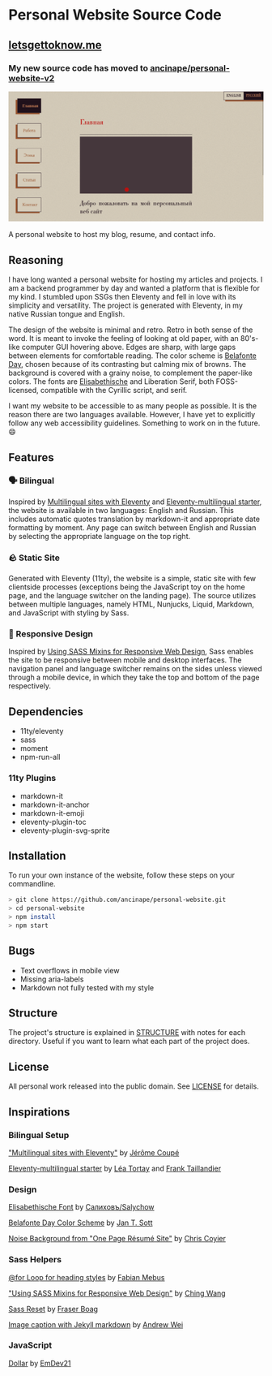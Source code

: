 # Personal Website Source Code
## [letsgettoknow.me](https://letsgettoknow.me)
### My new source code has moved to [ancinape/personal-website-v2](https://github.com/ancinape/personal-website-v2)

![website screenshot](/github/personalwebsite.jpg)

A personal website to host my blog, resume, and contact info.

## Reasoning
I have long wanted a personal website for hosting my articles and projects. I am a backend programmer by day and wanted a platform that is flexible for my kind. I stumbled upon SSGs then Eleventy and fell in love with its simplicity and versatility. The project is generated with Eleventy, in my native Russian tongue and English.

The design of the website is minimal and retro. Retro in both sense of the word. It is meant to invoke the feeling of looking at old paper, with an 80's-like computer GUI hovering above. Edges are sharp, with large gaps between elements for comfortable reading. The color scheme is [Belafonte Day](https://github.com/mbadolato/iTerm2-Color-Schemes#belafonte-day), chosen because of its contrasting but calming mix of browns. The background is covered with a grainy noise, to complement the paper-like colors. The fonts are [Elisabethische](https://fontlibrary.org/en/font/eiisabethische) and Liberation Serif, both FOSS-licensed, compatible with the Cyrillic script, and serif.

I want my website to be accessible to as many people as possible. It is the reason there are two languages available. However, I have yet to explicitly follow any web accessibility guidelines. Something to work on in the future. 😄

## Features
### 🗣 Bilingual
Inspired by [Multilingual sites with Eleventy](https://www.webstoemp.com/blog/multilingual-sites-eleventy/) and [Eleventy-multilingual starter](https://github.com/lea37/eleventy-multilingual), the website is available in two languages: English and Russian. This includes automatic quotes translation by markdown-it and appropriate date formatting by moment. Any page can switch between English and Russian by selecting the appropriate language on the top right.

### 🪨 Static Site
Generated with Eleventy (11ty), the website is a simple, static site with few clientside processes (exceptions being the JavaScript toy on the home page, and the language switcher on the landing page). The source utilizes between multiple languages, namely HTML, Nunjucks, Liquid, Markdown, and JavaScript with styling by Sass.

### 📱 Responsive Design
Inspired by [Using SASS Mixins for Responsive Web Design](https://www.ching-wang.io/posts/Using-sass-mixins-for-responsive-web-design/), Sass enables the site to be responsive between mobile and desktop interfaces. The navigation panel and language switcher remains on the sides unless viewed through a mobile device, in which they take the top and bottom of the page respectively.

## Dependencies
* 11ty/eleventy
* sass
* moment
* npm-run-all

### 11ty Plugins
* markdown-it
* markdown-it-anchor
* markdown-it-emoji
* eleventy-plugin-toc
* eleventy-plugin-svg-sprite

## Installation
To run your own instance of the website, follow these steps on your commandline.

```sh
> git clone https://github.com/ancinape/personal-website.git
> cd personal-website
> npm install
> npm start
```

## Bugs
* Text overflows in mobile view
* Missing aria-labels
* Markdown not fully tested with my style

## Structure
The project's structure is explained in [STRUCTURE](/STRUCTURE.md) with notes for each directory. Useful if you want to learn what each part of the project does.

## License
All personal work released into the public domain. See [LICENSE](/LICENSE) for details.

## Inspirations
### Bilingual Setup
["Multilingual sites with Eleventy"](https://www.webstoemp.com/blog/multilingual-sites-eleventy/) by [Jérôme Coupé](https://www.webstoemp.com)

[Eleventy-multilingual starter](https://github.com/lea37/eleventy-multilingual) by [Léa Tortay](https://github.com/lea37) and [Frank Taillandier](https://github.com/DirtyF)

### Design
[Elisabethische Font](https://fontlibrary.org/en/font/eiisabethische) by [Салиховъ/Salychow](http://budclub.ru/w/worotnikow_m_g/)

[Belafonte Day Color Scheme](https://github.com/mbadolato/iTerm2-Color-Schemes#belafonte-day) by [Jan T. Sott](https://github.com/idleberg)

[Noise Background from "One Page Résumé Site"](https://css-tricks.com/one-page-resume-site/) by [Chris Coyier](https://css-tricks.com/author/chriscoyier/)

### Sass Helpers
[@for Loop for heading styles](https://stackoverflow.com/a/38467145) by [Fabian Mebus](https://stackoverflow.com/users/3688622/fabian-mebus)

["Using SASS Mixins for Responsive Web Design"](https://www.ching-wang.io/posts/Using-sass-mixins-for-responsive-web-design/) by [Ching Wang](https://www.ching-wang.io/)

[Sass Reset](https://www.boag.online/blog/css-reset) by [Fraser Boag](https://www.boag.online/)

[Image caption with Jekyll markdown](https://stackoverflow.com/a/30366422) by [Andrew Wei](https://stackoverflow.com/users/851742/andrew-wei)

### JavaScript
[Dollar](https://github.com/EmDev21/Dollar) by [EmDev21](https://github.com/EmDev21)
